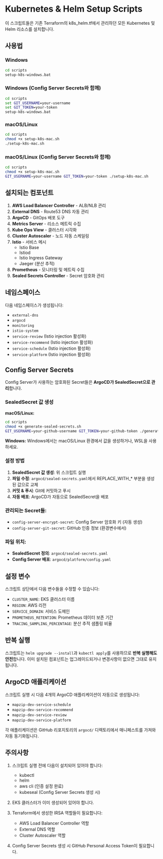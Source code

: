 # Kubernetes & Helm Setup Scripts

이 스크립트들은 기존 Terraform의 k8s_helm.tf에서 관리하던 모든 Kubernetes 및 Helm 리소스를 설치합니다.

## 사용법

### Windows
```cmd
cd scripts
setup-k8s-windows.bat
```

### Windows (Config Server Secrets와 함께)
```cmd
cd scripts
set GIT_USERNAME=your-username
set GIT_TOKEN=your-token
setup-k8s-windows.bat
```

### macOS/Linux
```bash
cd scripts
chmod +x setup-k8s-mac.sh
./setup-k8s-mac.sh
```

### macOS/Linux (Config Server Secrets와 함께)
```bash
cd scripts
chmod +x setup-k8s-mac.sh
GIT_USERNAME=your-username GIT_TOKEN=your-token ./setup-k8s-mac.sh
```

## 설치되는 컴포넌트

1. **AWS Load Balancer Controller** - ALB/NLB 관리
2. **External DNS** - Route53 DNS 자동 관리
3. **ArgoCD** - GitOps 배포 도구
4. **Metrics Server** - 리소스 메트릭 수집
5. **Kube Ops View** - 클러스터 시각화
6. **Cluster Autoscaler** - 노드 자동 스케일링
7. **Istio** - 서비스 메시
   - Istio Base
   - Istiod
   - Istio Ingress Gateway
   - Jaeger (분산 추적)
8. **Prometheus** - 모니터링 및 메트릭 수집
9. **Sealed Secrets Controller** - Secret 암호화 관리

## 네임스페이스

다음 네임스페이스가 생성됩니다:
- `external-dns`
- `argocd`
- `monitoring`
- `istio-system`
- `service-review` (Istio injection 활성화)
- `service-recommend` (Istio injection 활성화)
- `service-schedule` (Istio injection 활성화)
- `service-platform` (Istio injection 활성화)

## Config Server Secrets

Config Server가 사용하는 암호화된 Secret들은 **ArgoCD가 SealedSecret으로 관리**합니다.

### SealedSecret 값 생성

**macOS/Linux:**
```bash
cd scripts
chmod +x generate-sealed-secrets.sh
GIT_USERNAME=your-github-username GIT_TOKEN=your-github-token ./generate-sealed-secrets.sh
```

**Windows:**
Windows에서는 macOS/Linux 환경에서 값을 생성하거나, WSL을 사용하세요.

### 설정 방법

1. **SealedSecret 값 생성**: 위 스크립트 실행
2. **파일 수정**: `argocd/sealed-secrets.yaml`에서 REPLACE_WITH_* 부분을 생성된 값으로 교체
3. **커밋 & 푸시**: Git에 커밋하고 푸시
4. **자동 배포**: ArgoCD가 자동으로 SealedSecret을 배포

### 관리되는 Secret들:
- `config-server-encrypt-secret`: Config Server 암호화 키 (자동 생성)
- `config-server-git-secret`: GitHub 인증 정보 (환경변수에서)

### 파일 위치:
- **SealedSecret 정의**: `argocd/sealed-secrets.yaml`
- **Config Server 배포**: `argocd/platform/config.yaml`

## 설정 변수

스크립트 상단에서 다음 변수들을 수정할 수 있습니다:
- `CLUSTER_NAME`: EKS 클러스터 이름
- `REGION`: AWS 리전
- `SERVICE_DOMAIN`: 서비스 도메인
- `PROMETHEUS_RETENTION`: Prometheus 데이터 보존 기간
- `TRACING_SAMPLING_PERCENTAGE`: 분산 추적 샘플링 비율

## 반복 실행

스크립트는 `helm upgrade --install`과 `kubectl apply`를 사용하므로 **반복 실행해도 안전**합니다. 이미 설치된 컴포넌트는 업그레이드되거나 변경사항이 없으면 그대로 유지됩니다.

## ArgoCD 애플리케이션

스크립트 실행 시 다음 4개의 ArgoCD 애플리케이션이 자동으로 생성됩니다:
- `mapzip-dev-service-schedule`
- `mapzip-dev-service-recommend` 
- `mapzip-dev-service-review`
- `mapzip-dev-service-platform`

각 애플리케이션은 GitHub 리포지토리의 `argocd/` 디렉토리에서 매니페스트를 가져와 자동 동기화됩니다.

## 주의사항

1. 스크립트 실행 전에 다음이 설치되어 있어야 합니다:
   - kubectl
   - helm
   - aws cli (인증 설정 완료)
   - kubeseal (Config Server Secrets 생성 시)

2. EKS 클러스터가 이미 생성되어 있어야 합니다.

3. Terraform에서 생성한 IRSA 역할들이 필요합니다:
   - AWS Load Balancer Controller 역할
   - External DNS 역할
   - Cluster Autoscaler 역할

4. Config Server Secrets 생성 시 GitHub Personal Access Token이 필요합니다.